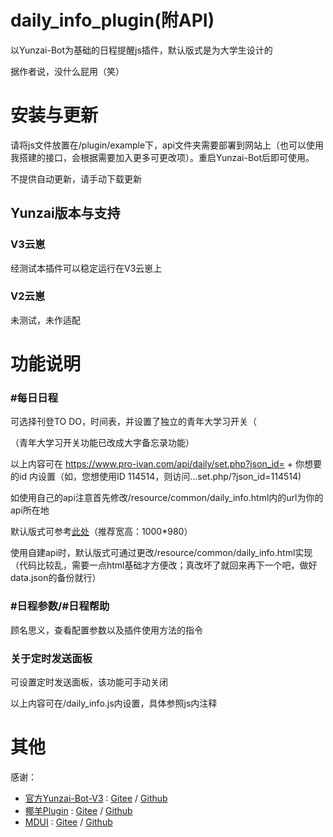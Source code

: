 # daily_info_plugin(附API)
以Yunzai-Bot为基础的日程提醒js插件，默认版式是为大学生设计的

据作者说，没什么屁用（笑）

# 安装与更新
请将js文件放置在/plugin/example下，api文件夹需要部署到网站上（也可以使用我搭建的接口，会根据需要加入更多可更改项）。重启Yunzai-Bot后即可使用。

不提供自动更新，请手动下载更新

## Yunzai版本与支持
### V3云崽
经测试本插件可以稳定运行在V3云崽上

### V2云崽
未测试，未作适配

# 功能说明
### #每日日程
可选择刊登TO DO，时间表，并设置了独立的青年大学习开关（

（青年大学习开关功能已改成大字备忘录功能）

以上内容可在 https://www.pro-ivan.com/api/daily/set.php?json_id= + 你想要的id 内设置（如，您想使用ID 114514，则访问...set.php/?json_id=114514)

如使用自己的api注意首先修改/resource/common/daily_info.html内的url为你的api所在地

默认版式可参考<a href="https://www.pro-ivan.com/api/daily/resource/common/daily_info.html?json_id=data" target="_blank">此处</a>（推荐宽高：1000*980）

使用自建api时，默认版式可通过更改/resource/common/daily_info.html实现（代码比较乱，需要一点html基础才方便改；真改坏了就回来再下一个吧，做好data.json的备份就行）

### #日程参数/#日程帮助
顾名思义，查看配置参数以及插件使用方法的指令

### 关于定时发送面板
可设置定时发送面板，该功能可手动关闭

以上内容可在/daily_info.js内设置，具体参照js内注释

# 其他
感谢：

* [官方Yunzai-Bot-V3](https://github.com/Le-niao/Yunzai-Bot) : [Gitee](https://gitee.com/Le-niao/Yunzai-Bot)
  / [Github](https://github.com/Le-niao/Yunzai-Bot)
* [椰羊Plugin](https://github.com/yeyang52/yenai-plugin) : [Gitee](https://gitee.com/yeyang52/yenai-plugin)
  / [Github](https://github.com/yeyang52/yenai-plugin)
* [MDUI](https://github.com/zdhxiong/mdui) : [Gitee](https://gitee.com/zdhxiong/mdui)
  / [Github](https://github.com/zdhxiong/mdui)
